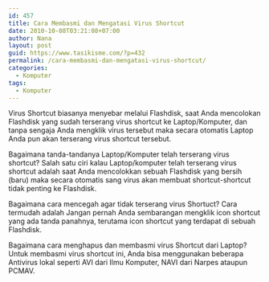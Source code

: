 ```yaml
---
id: 457
title: Cara Membasmi dan Mengatasi Virus Shortcut
date: 2010-10-08T03:21:08+07:00
author: Nana
layout: post
guid: https://www.tasikisme.com/?p=432
permalink: /cara-membasmi-dan-mengatasi-virus-shortcut/
categories:
  - Komputer
tags:
  - Komputer
---
```

Virus Shortcut biasanya menyebar melalui Flashdisk, saat Anda mencolokan Flashdisk yang sudah terserang virus shortcut ke Laptop/Komputer, dan tanpa sengaja Anda mengklik virus tersebut maka secara otomatis Laptop Anda pun akan terserang virus shortcut tersebut.

Bagaimana tanda-tandanya Laptop/Komputer telah terserang virus shortcut? Salah satu ciri kalau Laptop/komputer telah terserang virus shortcut adalah saat Anda mencolokkan sebuah Flashdisk yang bersih (baru) maka secara otomatis sang virus akan membuat shortcut-shortcut tidak penting ke Flashdisk.

Bagaimana cara mencegah agar tidak terserang virus Shortuct? Cara termudah adalah Jangan pernah Anda sembarangan mengklik icon shortcut yang ada tanda panahnya, terutama icon shortcut yang terdapat di sebuah Flashdisk.

Bagaimana cara menghapus dan membasmi virus Shortcut dari Laptop? Untuk membasmi virus shortcut ini, Anda bisa menggunakan beberapa Antivirus lokal seperti AVI dari Ilmu Komputer, NAVI dari Narpes ataupun PCMAV.